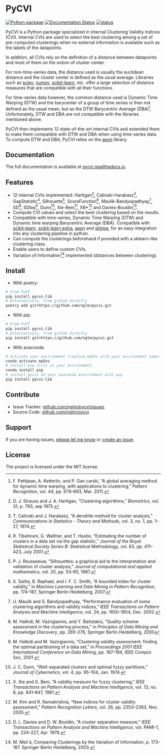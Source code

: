 # PyCVI

[![Python package](https://github.com/nglm/pycvi/actions/workflows/python-package.yml/badge.svg)](https://github.com/nglm/pycvi/actions/workflows/python-package.yml)
[![Documentation Status](https://readthedocs.org/projects/pycvi/badge/?version=latest)](https://pycvi.readthedocs.io/en/latest/?badge=latest)
[![status](https://joss.theoj.org/papers/fb63888e0a78da2866b03247ce18909d/status.svg)](https://joss.theoj.org/papers/fb63888e0a78da2866b03247ce18909d)

PyCVI is a Python package specialized in internal Clustering Validity Indices (CVI). Internal CVIs are used to select the best clustering among a set of pre-computed clusterings when no external information is available such as the labels of the datapoints.

In addition, all CVIs rely on the definition of a distance between datapoints and most of them on the notion of cluster center.

For non-time-series data, the distance used is usually the euclidean distance and the cluster center is defined as the usual average. Libraries such as [scipy](https://docs.scipy.org/doc/scipy/index.html), [numpy](https://numpy.org/doc/stable/), [scikit-learn](https://scikit-learn.org/stable/index.html), etc. offer a large selection of distance measures that are compatible with all their functions.

For time-series data however, the common distance used is Dynamic Time Warping (DTW) and the barycenter of a group of time series is then not defined as the usual mean, but as the DTW Barycentric Average (DBA)[^DBA]. Unfortunately, DTW and DBA are not compatible with the libraries mentioned above.

PyCVI then implements 12 state-of-the-art internal CVIs and extended them to make them compatible with DTW and DBA when using time-series data. To compute DTW and DBA, PyCVI relies on the [aeon](https://www.aeon-toolkit.org/en/latest/index.html) library.

## Documentation

The full documentation is available at [pycvi.readthedocs.io](https://pycvi.readthedocs.io/en/latest/).

## Features

- 12 internal CVIs implemented: Hartigan[^Hart], Calinski-Harabasz[^CH], GapStatistic[^Gap], Silhouette[^Sil], ScoreFunction[^SF], Maulik-Bandyopadhyay[^MB], SD[^SD], SDbw[^SDbw], Dunn[^D], Xie-Beni[^XB], XB*[^XB*] and Davies-Bouldin[^DB].
- Compute CVI values and select the best clustering based on the results.
- Compatible with time-series, Dynamic Time Warping (DTW) and Dynamic time warping Barycentric Average (DBA).
Compatible with [scikit-learn](https://scikit-learn.org/stable/index.html), [scikit-learn extra](https://scikit-learn-extra.readthedocs.io/en/stable/), [aeon](https://www.aeon-toolkit.org/en/latest/index.html) and [sktime](https://www.sktime.net/en/stable/index.html), for an easy integration into any clustering pipeline in python.
- Can compute the clusterings beforehand if provided with a sklearn-like clustering class.
- Enable users to define custom CVIs.
- Variation of Information[^VI] implemented (distances between clustering).

## Install

- With poetry:

```bash
# From PyPI
pip install pycvi-lib
# Alternatively, from github directly
poetry add git+https://github.com/nglm/pycvi.git
```

- With pip:

```bash
# From PyPI
pip install pycvi-lib
# Alternatively, from github directly
pip install git+https://github.com/nglm/pycvi.git
```

- With anaconda:

```bash
# activate your environment (replace myEnv with your environment name)
conda activate myEnv
# install pip first in your environment
conda install pip
# install pycvi on your anaconda environment with pip
pip install pycvi-lib
```

## Contribute

- Issue Tracker: [github.com/nglm/pycvi/issues](https://github.com/nglm/pycvi/issues).
- Source Code: [github.com/nglm/pycvi](github.com/nglm/pycvi).

## Support

If you are having issues, [please let me know](https://www.uib.no/en/persons/Natacha.Madeleine.Georgette.Galmiche) or [create an issue](https://github.com/nglm/pycvi/issues).

## License

The project is licensed under the MIT license.

[^DBA]:  F. Petitjean, A. Ketterlin, and P. Gan carski, “A global averaging method for dynamic time warping, with applications to clustering,” *Pattern Recognition*, vol. 44, pp. 678–693, Mar. 2011.
[^Hart]: D. J. Strauss and J. A. Hartigan, “Clustering algorithms,”
*Biometrics*, vol. 31, p. 793, sep 1975.
[^CH]: T. Calinski and J. Harabasz, “A dendrite method for cluster analysis,” *Communications in Statistics - Theory and Methods*, vol. 3, no. 1, pp. 1–27, 1974.
[^Gap]: R. Tibshirani, G. Walther, and T. Hastie, “Estimating the number of clusters in a data set via the gap statistic,” *Journal of the Royal Statistical Society Series B: Statistical* Methodology, vol. 63, pp. 411–423, July 2001.
[^Sil]: P. J. Rousseeuw, “Silhouettes: a graphical aid to the interpretation and validation of cluster analysis,” *Journal of computational and applied mathematics*, vol. 20, pp. 53–65, 1987.
[^D]: J. C. Dunn, “Well-separated clusters and optimal fuzzy partitions,” *Journal of Cybernetics*, vol. 4, pp. 95–104, Jan. 1974.
[^DB]: D. L. Davies and D. W. Bouldin, “A cluster separation measure,” *IEEE Transactions on Pattern Analysis and Machine Intelligence*, vol. PAMI-1, pp. 224–227, Apr. 1979.
[^SD]: M. Halkidi, M. Vazirgiannis, and Y. Batistakis, “Quality scheme assessment in the clustering process,” in *Principles of Data Mining and Knowledge Discovery*, pp. 265–276, Springer Berlin Heidelberg, 2000
[^SDbw]: M. Halkidi and M. Vazirgiannis, “Clustering validity assessment: finding the optimal partitioning of a data set,” in *Proceedings 2001 IEEE International Conference on Data Mining*, pp. 187–194, IEEE Comput. Soc, 2001.
[^XB]: X. Xie and G. Beni, “A validity measure for fuzzy clustering,” *IEEE Transactions on Pattern Analysis and Machine Intelligence*, vol. 13, no. 8, pp. 841–847, 1991.
[^XB*]: M. Kim and R. Ramakrishna, “New indices for cluster validity assessment,” *Pattern Recognition Letters*, vol. 26, pp. 2353–2363, Nov. 2005.
[^SF]: S. Saitta, B. Raphael, and I. F. C. Smith, “A bounded index for cluster validity,” in *Machine Learning and Data Mining in Pattern Recognition*, pp. 174–187, Springer Berlin Heidelberg, 2007.
[^MB]: U. Maulik and S. Bandyopadhyay, “Performance evaluation of some clustering algorithms and validity indices,” *IEEE Transactions on Pattern Analysis and Machine Intelligence*, vol. 24, pp. 1650–1654, Dec. 2002.
[^VI]: M. Meil ̆a, Comparing Clusterings by the Variation of Information, p. 173–187. Springer Berlin Heidelberg, 2003.
